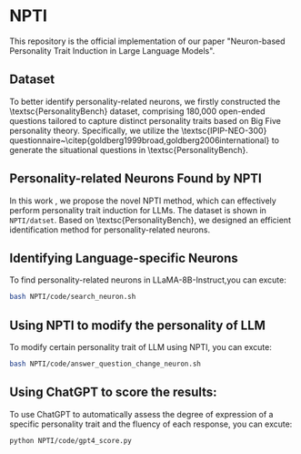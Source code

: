 # NPTI
This repository is the official implementation of our paper "Neuron-based Personality Trait Induction in Large Language Models".
## Dataset
To better identify personality-related neurons, we firstly constructed the \textsc{PersonalityBench} dataset, comprising 180,000 open-ended questions tailored to capture distinct personality traits based on Big Five personality theory. Specifically, we utilize the \textsc{IPIP-NEO-300} questionnaire~\citep{goldberg1999broad,goldberg2006international} to generate the situational questions in \textsc{PersonalityBench}. 
## Personality-related Neurons Found by NPTI
In this work , we propose the novel NPTI method, which can effectively perform personality trait induction for LLMs. The dataset is shown in `NPTI/datset`. Based on \textsc{PersonalityBench}, we designed an efficient identification method for personality-related neurons.
## Identifying Language-specific Neurons
To find personality-related neurons in LLaMA-8B-Instruct,you can excute:
```bash
bash NPTI/code/search_neuron.sh
```
## Using NPTI to modify the personality of LLM
To modify certain personality trait of LLM using NPTI, you can excute:  
```bash
bash NPTI/code/answer_question_change_neuron.sh
```
## Using ChatGPT to score the results:
To use ChatGPT to automatically assess the degree of expression of a specific personality trait and the fluency of each response, you can excute: 
```bash
python NPTI/code/gpt4_score.py
```
